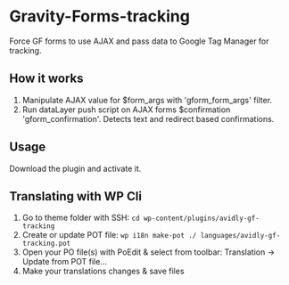 # Gravity-Forms-tracking
Force GF forms to use AJAX and pass data to Google Tag Manager for tracking.

## How it works
1. Manipulate AJAX value for $form_args with 'gform_form_args' filter.
2. Run dataLayer push script on AJAX forms $confirmation 'gform_confirmation'. Detects text and redirect based confirmations.

## Usage
Download the plugin and activate it.

## Translating with WP Cli
1. Go to theme folder with SSH: `cd wp-content/plugins/avidly-gf-tracking`
2. Create or update POT file: `wp i18n make-pot ./ languages/avidly-gf-tracking.pot`
3. Open your PO file(s) with PoEdit & select from toolbar: Translation -> Update from POT file...
4. Make your translations changes & save files
